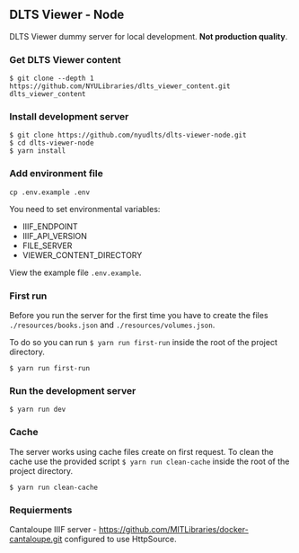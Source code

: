 ## DLTS Viewer - Node

DLTS Viewer dummy server for local development. **Not production quality**.

### Get DLTS Viewer content

```
$ git clone --depth 1 https://github.com/NYULibraries/dlts_viewer_content.git dlts_viewer_content
```

### Install development server

``` 
$ git clone https://github.com/nyudlts/dlts-viewer-node.git
$ cd dlts-viewer-node
$ yarn install
```

### Add environment file

``` 
cp .env.example .env
```

You need to set environmental variables:

- IIIF_ENDPOINT
- IIIF_API_VERSION
- FILE_SERVER
- VIEWER_CONTENT_DIRECTORY

View the example file `.env.example`.

### First run

Before you run the server for the first time you have to create the files `./resources/books.json` and `./resources/volumes.json`.

To do so you can run `$ yarn run first-run` inside the root of the project directory.

```
$ yarn run first-run
```

### Run the development server
```
$ yarn run dev
```

### Cache

The server works using cache files create on first request. To clean the cache use the provided script
`$ yarn run clean-cache` inside the root of the project directory.

```
$ yarn run clean-cache
```

### Requierments 

Cantaloupe IIIF server - https://github.com/MITLibraries/docker-cantaloupe.git configured to use HttpSource.
